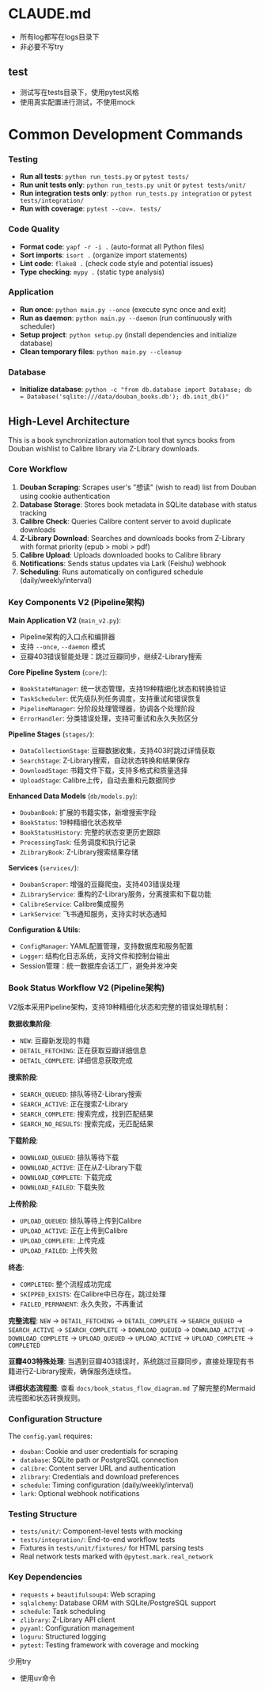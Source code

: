 # CLAUDE.md

- 所有log都写在logs目录下
- 非必要不写try

## test
- 测试写在tests目录下，使用pytest风格
- 使用真实配置进行测试，不使用mock

# Common Development Commands

### Testing
- **Run all tests**: `python run_tests.py` or `pytest tests/`
- **Run unit tests only**: `python run_tests.py unit` or `pytest tests/unit/`
- **Run integration tests only**: `python run_tests.py integration` or `pytest tests/integration/`
- **Run with coverage**: `pytest --cov=. tests/`

### Code Quality
- **Format code**: `yapf -r -i .` (auto-format all Python files)
- **Sort imports**: `isort .` (organize import statements)
- **Lint code**: `flake8 .` (check code style and potential issues)
- **Type checking**: `mypy .` (static type analysis)

### Application
- **Run once**: `python main.py --once` (execute sync once and exit)
- **Run as daemon**: `python main.py --daemon` (run continuously with scheduler)
- **Setup project**: `python setup.py` (install dependencies and initialize database)
- **Clean temporary files**: `python main.py --cleanup`

### Database
- **Initialize database**: `python -c "from db.database import Database; db = Database('sqlite:///data/douban_books.db'); db.init_db()"`

## High-Level Architecture

This is a book synchronization automation tool that syncs books from Douban wishlist to Calibre library via Z-Library downloads.

### Core Workflow
1. **Douban Scraping**: Scrapes user's "想读" (wish to read) list from Douban using cookie authentication
2. **Database Storage**: Stores book metadata in SQLite database with status tracking
3. **Calibre Check**: Queries Calibre content server to avoid duplicate downloads
4. **Z-Library Download**: Searches and downloads books from Z-Library with format priority (epub > mobi > pdf)
5. **Calibre Upload**: Uploads downloaded books to Calibre library
6. **Notifications**: Sends status updates via Lark (Feishu) webhook
7. **Scheduling**: Runs automatically on configured schedule (daily/weekly/interval)

### Key Components V2 (Pipeline架构)

**Main Application V2** (`main_v2.py`):
- Pipeline架构的入口点和编排器
- 支持 `--once`, `--daemon` 模式
- 豆瓣403错误智能处理：跳过豆瓣同步，继续Z-Library搜索

**Core Pipeline System** (`core/`):
- `BookStateManager`: 统一状态管理，支持19种精细化状态和转换验证
- `TaskScheduler`: 优先级队列任务调度，支持重试和错误恢复  
- `PipelineManager`: 分阶段处理管理器，协调各个处理阶段
- `ErrorHandler`: 分类错误处理，支持可重试和永久失败区分

**Pipeline Stages** (`stages/`):
- `DataCollectionStage`: 豆瓣数据收集，支持403时跳过详情获取
- `SearchStage`: Z-Library搜索，自动状态转换和结果保存
- `DownloadStage`: 书籍文件下载，支持多格式和质量选择
- `UploadStage`: Calibre上传，自动去重和元数据同步

**Enhanced Data Models** (`db/models.py`):
- `DoubanBook`: 扩展的书籍实体，新增搜索字段
- `BookStatus`: 19种精细化状态枚举
- `BookStatusHistory`: 完整的状态变更历史跟踪
- `ProcessingTask`: 任务调度和执行记录
- `ZLibraryBook`: Z-Library搜索结果存储

**Services** (`services/`):
- `DoubanScraper`: 增强的豆瓣爬虫，支持403错误处理
- `ZLibraryService`: 重构的Z-Library服务，分离搜索和下载功能
- `CalibreService`: Calibre集成服务  
- `LarkService`: 飞书通知服务，支持实时状态通知

**Configuration & Utils**:
- `ConfigManager`: YAML配置管理，支持数据库和服务配置
- `Logger`: 结构化日志系统，支持文件和控制台输出
- Session管理：统一数据库会话工厂，避免并发冲突

### Book Status Workflow V2 (Pipeline架构)
V2版本采用Pipeline架构，支持19种精细化状态和完整的错误处理机制：

**数据收集阶段**:
- `NEW`: 豆瓣新发现的书籍
- `DETAIL_FETCHING`: 正在获取豆瓣详细信息  
- `DETAIL_COMPLETE`: 详细信息获取完成

**搜索阶段**:
- `SEARCH_QUEUED`: 排队等待Z-Library搜索
- `SEARCH_ACTIVE`: 正在搜索Z-Library
- `SEARCH_COMPLETE`: 搜索完成，找到匹配结果
- `SEARCH_NO_RESULTS`: 搜索完成，无匹配结果

**下载阶段**:
- `DOWNLOAD_QUEUED`: 排队等待下载
- `DOWNLOAD_ACTIVE`: 正在从Z-Library下载
- `DOWNLOAD_COMPLETE`: 下载完成
- `DOWNLOAD_FAILED`: 下载失败

**上传阶段**:
- `UPLOAD_QUEUED`: 排队等待上传到Calibre
- `UPLOAD_ACTIVE`: 正在上传到Calibre  
- `UPLOAD_COMPLETE`: 上传完成
- `UPLOAD_FAILED`: 上传失败

**终态**:
- `COMPLETED`: 整个流程成功完成
- `SKIPPED_EXISTS`: 在Calibre中已存在，跳过处理
- `FAILED_PERMANENT`: 永久失败，不再重试

**完整流程**: `NEW` → `DETAIL_FETCHING` → `DETAIL_COMPLETE` → `SEARCH_QUEUED` → `SEARCH_ACTIVE` → `SEARCH_COMPLETE` → `DOWNLOAD_QUEUED` → `DOWNLOAD_ACTIVE` → `DOWNLOAD_COMPLETE` → `UPLOAD_QUEUED` → `UPLOAD_ACTIVE` → `UPLOAD_COMPLETE` → `COMPLETED`

**豆瓣403特殊处理**: 当遇到豆瓣403错误时，系统跳过豆瓣同步，直接处理现有书籍进行Z-Library搜索，确保服务连续性。

**详细状态流程图**: 查看 `docs/book_status_flow_diagram.md` 了解完整的Mermaid流程图和状态转换规则。

### Configuration Structure
The `config.yaml` requires:
- `douban`: Cookie and user credentials for scraping
- `database`: SQLite path or PostgreSQL connection
- `calibre`: Content server URL and authentication
- `zlibrary`: Credentials and download preferences
- `schedule`: Timing configuration (daily/weekly/interval)
- `lark`: Optional webhook notifications

### Testing Structure
- `tests/unit/`: Component-level tests with mocking
- `tests/integration/`: End-to-end workflow tests
- Fixtures in `tests/unit/fixtures/` for HTML parsing tests
- Real network tests marked with `@pytest.mark.real_network`

### Key Dependencies
- `requests` + `beautifulsoup4`: Web scraping
- `sqlalchemy`: Database ORM with SQLite/PostgreSQL support
- `schedule`: Task scheduling
- `zlibrary`: Z-Library API client
- `pyyaml`: Configuration management
- `loguru`: Structured logging
- `pytest`: Testing framework with coverage and mocking

少用try
- 使用uv命令